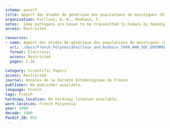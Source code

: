 ```yaml
---
schema: pacelf
title: Apport des études de génétique des populations de moustiques (Diptères, Culicidés) en Entomologie médicale. Exemples choisis en Polynésie française   Importance of mosquito (Diptera  Culicidae) population genetic studies in medical entomology. Examples in French Polynesia 
organization: Failloux, A.-B., Rodhain, F.
notes:  Some pathogens are known to be transmitted to humans by hematophagous insects. Control of diseases caused by arthropod-borne pathogens has usually been carried out by vector control using insecticides. The response of many vectors to insecticidal pressures often results in selection of resistant populations. Under field conditions, resistance is usually controlled by genes. Susceptibility or resistance to pathogens are usually determined by relatively simple genetic mechanisms. The frequency of such genes within a population will be influenced by evolutionary forces and interpopulation differences in levels of susceptibility to pathogens can be estimated. In view to understand the evolution of selected traits (insecticide resistance or vector capacity), analyses of gene flow provide information on population local dispersion patterns which is critical in vector control, indicating the distance of dispersal of vectors. Given that mosquitoes colonize various restricted and differentiated habitats, studies of mosquito populations appear especially promising for the understanding of vector genetic structure, vector transmission, disease epidemiology and disease control. Knowledge of patterns of gene flow and dispersal rates are useful to define geographic structure of mosquito populations from French Polynesia in relation with the transmission of a parasite (Bancroftian filariasis worm) or a virus (dengue viruses) or with their capacity to resist to insecticides. (1) Experimental infections of various geographic strains of Aedes polynesiensis for Wuchereria bancrofti show differences in the vectorial efficiency related to the geographic origin of the mosquito strain. Mosquitoes were more efficient intermediate hosts when infected with sympatric W. bancrofti. Mosquito strains from the Society archipelago developed the highest proportion of infective stage larvae and exhibited the lowest mortality rate. Isoenzyme frequency differences among Ae. polynesiensis populations confirms the genetic divergence of geographic isolated populations from crab holes. (2) A study on the genetic structure of Aedes aegypti, a vector of dengue viruses, shows a low level of genetic exchanges between mosquito populations. Genetic differentiation is probably due to insecticidal pressure which tends to structure mosquitoes for their oral susceptibility to dengue type 2 virus. The occurrence of dengue haemorrhagic fryer in French Polynesia during the last few years was likely due to the dispersal of dengue viruses via viremic people rather than via infected vectors. (3) The analysis of the distribution of insecticide resistance genes in relation to genetic structure and gene now in Culex quinquefasciatus show that the frequency of resistance genes to organophosphorous insecticides is correlated to human displacements. The resistance genes have first been imported in French Polynesia through the international airport and dispersal of these genes through other islands was proceeded lia the local commercial traffic. 
access: Restricted

resources:
- name: Apport des études de génétique des populations de moustiques (Diptères, Culicidés) en Entomologie médicale. Exemples choisis en Polynésie française   Importance of mosquito (Diptera  Culicidae) population genetic studies in medical entomology. Examples in French Polynesia 
  url: '/docs/French_PolynesiaFailloux_and_Rodhain_1999_ANN_SOC_ENTOMOL_FR.txt'
  format: Electronic
  access: Restricted
  pages: 1-16
 
category: Scientific Papers
access: Restricted
journal: Annales de la Societe Entomologique de France
publisher: No publisher available. 
language: French 
tags: French 
hardcopy_location: No hardcopy location available.
work_location: French Polynesia
year: 1999
decade: 1990
PacELF_ID: 651
---
```

